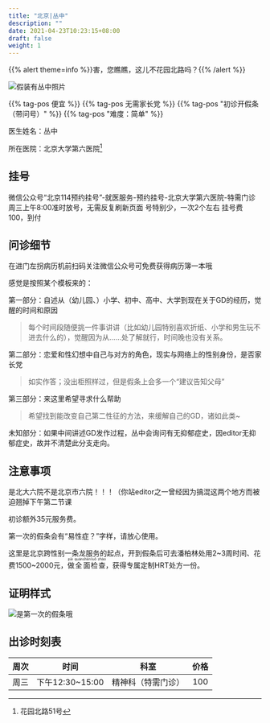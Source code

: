 ```yaml
---
title: "北京|丛中"
description: ""
date: 2021-04-23T10:23:15+08:00
draft: false
weight: 1
---
```


{{% alert theme=info %}}害，您瞧瞧，这儿不花园北路吗？{{% /alert %}}

![假装有丛中照片](images/doctor/cong-zhong.jpg)

{{% tag-pos 便宜 %}} {{% tag-pos 无需家长党 %}}
{{% tag-pos "初诊开假条（带问号）" %}} {{% tag-pos "难度：简单" %}}

医生姓名：丛中

所在医院：北京大学第六医院[^1]

## 挂号

微信公众号“北京114预约挂号”-就医服务-预约挂号-北京大学第六医院-特需门诊
周三上午8:00准时放号，无需反复刷新页面
号特别少，一次2个左右
挂号费100，到付

## 问诊细节

在进门左拐病历机前扫码关注微信公众号可免费获得病历簿一本哦

感觉是按照某个模板来的：

第一部分：自述从（幼儿园、）小学、初中、高中、大学到现在关于GD的经历，觉醒的时间和原因

> 每个时间段随便挑一件事讲讲（比如幼儿园特别喜欢折纸、小学和男生玩不进去什么的），觉醒因为从……处了解就行，时间晚也没有关系。

第二部分：恋爱和性幻想中自己与对方的角色，现实与网络上的性别身份，是否家长党

> 如实作答；没出柜照样过，但是假条上会多一个“建议告知父母”

第三部分：来这里希望寻求什么帮助

> 希望找到能改变自己第二性征的方法，来缓解自己的GD，诸如此类~

未知部分：如果中间讲述GD发作过程，丛中会询问有无抑郁症史，因editor无抑郁症史，故并不清楚此分支走向。

## 注意事项

是北大六院不是北京市六院！！！（你站editor之一曾经因为搞混这两个地方而被迫翘掉下午第二节课

初诊额外35元服务费。

第一次的假条会有“易性症？”字样，请放心使用。

这里是北京跨性别一条龙服务的起点，开到假条后可去潘柏林处用2~3周时间、花费1500~2000元，<ruby>做<rt> pāi </rt>全<rt> quán </rt>面<rt> shēn </rt>检<rt> luǒ </rt>查<rt> zhào </rt></ruby>，获得专属定制HRT处方一份。



## 证明样式

![是第一次的假条哦](images/doctor/jiatiao1.jpg)

## 出诊时刻表

| 周次 | 时间 | 科室 | 价格 |
| :---: | :---: | :---: | :---: |
| 周三 | 下午12:30~15:00 | 精神科（特需门诊） | 100 |

[^1]:花园北路51号